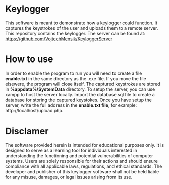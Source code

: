 # Keylogger
This software is meant to demonstrate how a keylogger could function. It captures the keystrokes of the user and uploads them to a remote server. This repository contains the keylogger. The server can be found at: https://github.com/VojtechMensik/KeyloggerServer
# How to use
In order to enable the program to run you will need to create a file **enable.txt** in the same directory as the .exe file. If you move the file elsewere, the program will close itself.
The captured keystrokes are stored  in **%appdata%\SystemData** directory. To setup the server, you can use xampp to host the server locally. Import the database.sql file to create a database for storing the captured keystokes. 
Once you have setup the server, write the full address in the **enable.txt file**, for example: http://localhost/upload.php.
# Disclamer
 The software provided herein is intended for educational purposes only. It is designed to serve as a learning tool for individuals interested in understanding the functioning and potential vulnerabilities of computer systems.
Users are solely responsible for their actions and should ensure compliance with all applicable laws, regulations, and ethical standards. The developer and publisher of this keylogger software shall not be held liable for any misuse, damages, or legal issues arising from its use.

